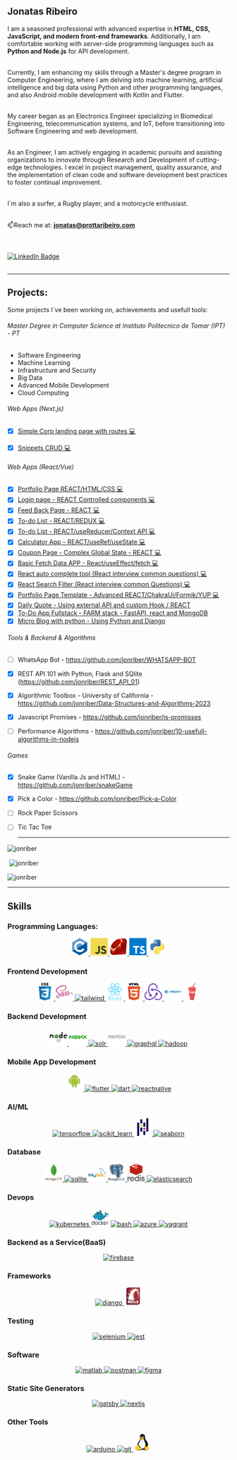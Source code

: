 ## **Jonatas Ribeiro**

I am a seasoned professional with advanced expertise in **HTML, CSS, JavaScript, and modern front-end frameworks**. Additionally, I am comfortable working with server-side programming languages such as **Python and Node.js** for API development. 
<br/>
<br/>

Currently, I am enhancing my skills through a Master's degree program in Computer Engineering, where I am delving into machine learning, artificial intelligence and big data using Python and other programming languages, and also Android mobile development with Kotlin and Flutter. 
<br/>
<br/>

My career began as an Electronics Engineer specializing in Biomedical Engineering, telecommunication systems, and IoT, before transitioning into Software Engineering and web development. 
<br/>
<br/>

As an Engineer, I am actively engaging in academic pursuits and assisting organizations to innovate through Research and Development of cutting-edge technologies. I excel in project management, quality assurance, and the implementation of clean code and software development best practices to foster continual improvement.
<br/>
<br/>

I´m also a surfer, a Rugby player, and a motorcycle enthusiast.
<br/>
<br/>

📫Reach me at: <b>jonatas@prottaribeiro.com</b>
<br/>
<br/>

<br/>
<div id="badges" align="start">
  <a href="https://www.linkedin.com/in/jonatas-ribeiro/">
    <img src="https://img.shields.io/badge/LinkedIn-blue?style=for-the-badge&logo=linkedin&logoColor=white" alt="LinkedIn Badge"/>
  </a>
<div/>
<br/>

---

## Projects:
Some projects I´ve been working on, achievements and usefull tools:

###### Master Degree in Computer Science at Instituto Politecnico de Tomar (IPT) - PT
* Software Engineering
* Machine Learning
* Infrastructure and Security
* Big Data
* Advanced Mobile Development
* Cloud Computing

###### Web Apps (Next.js)
- [X] <a href="https://github.com/jonriber/next-js-udemy-course">Simple Corp landing page with routes 💻</a> 
- [X] <a href="https://github.com/jonriber/next-crud-snippets">Snippets CRUD 💻</a>

      
###### Web Apps (React/Vue)
- [X] <a href="https://prottaribeiro.com">Portfolio Page REACT/HTML/CSS 💻</a> 
- [X] <a href="https://jonriber.github.io/META-REACT-BASICS-2023/">Login page - REACT Controlled components 💻</a>
- [X] <a href="https://jonriber.github.io/feed-back-page/">Feed Back Page - REACT 💻</a>
- [X] <a href="https://github.com/jonriber/toDoapp-redux-example">To-do List - REACT/REDUX 💻</a>
- [X] <a href="https://jonriber.github.io/to-do-list-app/">To-do List - REACT/useReducer/Context API 💻</a>
- [X] <a href="https://jonriber.github.io/simple-calculator-app/">Calculator App - REACT/useRef/useState 💻</a>
- [X] <a href="https://jonriber.github.io/react-complex-state/">Coupon Page - Complex Global State - REACT 💻</a>
- [X] <a href="https://jonriber.github.io/basic-fetch-data/">Basic Fetch Data APP - React/useEffect/fetch 💻</a>
- [X]  <a href="https://github.com/jonriber/React-Auto-complete">React auto complete tool (React interview common questions) 💻</a>
- [X]  <a href="https://github.com/jonriber/REACT---SEARCH-FILTER">React Search Filter (React interview common Questions) 💻</a>
- [X] <a href="https://jonriber.github.io/advanced-react-portfolio/">Portfolio Page Template - Advanced REACT/ChakraUi/Formik/YUP 💻</a> 
- [X] <a href="https://jonriber.github.io/randomQuotes-2023/">Daily Quote - Using external API and custom Hook / REACT </a>
- [X] <a href="https://github.com/jonriber/to-do-list-full-stack-FARM">To-Do App Fullstack - FARM stack - FastAPI, react and MongoDB </a>
- [X] <a href="https://github.com/jonriber/jonatas_personal_blog_project">Micro Blog with python - Using Python and Django </a>

###### Tools & Backend & Algorithms
- [ ] WhatsApp Bot - https://github.com/jonriber/WHATSAPP-BOT
- [X] REST API 101 with Python, Flask and SQlite (https://github.com/jonriber/REST_API_01)
- [X] Algorithmic Toolbox - University of California - https://github.com/jonriber/Data-Structures-and-Algorithms-2023
- [X] Javascript Promises - https://github.com/jonriber/js-promisses
- [ ] Performance Algorithms - https://github.com/jonriber/10-usefull-algorithms-in-nodejs


###### Games
- [X] Snake Game (Vanilla Js and HTML) - https://github.com/jonriber/snakeGame
- [X] Pick a Color - https://github.com/jonriber/Pick-a-Color
- [ ] Rock Paper Scissors
- [ ] Tic Tac Toe 

  ---
<div> 
  <p><img align="center" src="https://github-readme-stats.vercel.app/api/top-langs?username=jonriber&show_icons=true&locale=en&layout=compact" alt="jonriber" /></p>

  <p>&nbsp;<img align="center" src="https://github-readme-stats.vercel.app/api?username=jonriber&show_icons=true&locale=en" alt="jonriber" /></p>

  <p><img align="center" src="https://github-readme-streak-stats.herokuapp.com/?user=jonriber&" alt="jonriber" /></p>

</div>


---

## Skills

  <div align="center">
        <h3 align="left">Programming Languages:</h3>
    <p> 
      <a href="https://www.cprogramming.com/" target="_blank" rel="noreferrer"> <img src="https://raw.githubusercontent.com/devicons/devicon/master/icons/c/c-original.svg" alt="c" width="40" height="40"/> </a>
      <a href="https://developer.mozilla.org/en-US/docs/Web/JavaScript" target="_blank" rel="noreferrer"> <img src="https://raw.githubusercontent.com/devicons/devicon/master/icons/javascript/javascript-original.svg" alt="javascript" width="40" height="40"/> </a>
      <a href="https://www.ruby-lang.org/en/" target="_blank" rel="noreferrer"> <img src="https://raw.githubusercontent.com/devicons/devicon/master/icons/ruby/ruby-original.svg" alt="ruby" width="40" height="40"/> </a>
      <a href="https://www.typescriptlang.org/" target="_blank" rel="noreferrer"> <img src="https://raw.githubusercontent.com/devicons/devicon/master/icons/typescript/typescript-original.svg" alt="typescript" width="40" height="40"/> </a>
      <a href="https://www.python.org" target="_blank" rel="noreferrer"> <img src="https://raw.githubusercontent.com/devicons/devicon/master/icons/python/python-original.svg" alt="python" width="40" height="40"/> </a>
    </p>
    <h3 align="left">Frontend Development</h3>
    <p>
      <a href="https://www.w3schools.com/css/" target="_blank" rel="noreferrer"> <img src="https://raw.githubusercontent.com/devicons/devicon/master/icons/css3/css3-original-wordmark.svg" alt="css3" width="40" height="40"/> </a>
      <a href="https://sass-lang.com" target="_blank" rel="noreferrer"> <img src="https://raw.githubusercontent.com/devicons/devicon/master/icons/sass/sass-original.svg" alt="sass" width="40" height="40"/> </a>
      <a href="https://tailwindcss.com/" target="_blank" rel="noreferrer"> <img src="https://www.vectorlogo.zone/logos/tailwindcss/tailwindcss-icon.svg" alt="tailwind" width="40" height="40"/> </a>
      <a href="https://reactjs.org/" target="_blank" rel="noreferrer"> <img src="https://raw.githubusercontent.com/devicons/devicon/master/icons/react/react-original-wordmark.svg" alt="react" width="40" height="40"/> </a>
      <a href="https://www.w3.org/html/" target="_blank" rel="noreferrer"> <img src="https://raw.githubusercontent.com/devicons/devicon/master/icons/html5/html5-original-wordmark.svg" alt="html5" width="40" height="40"/> </a>
      <a href="https://redux.js.org" target="_blank" rel="noreferrer"> <img src="https://raw.githubusercontent.com/devicons/devicon/master/icons/redux/redux-original.svg" alt="redux" width="40" height="40"/> </a>
      <a href="https://webpack.js.org" target="_blank" rel="noreferrer"> <img src="https://raw.githubusercontent.com/devicons/devicon/d00d0969292a6569d45b06d3f350f463a0107b0d/icons/webpack/webpack-original-wordmark.svg" alt="webpack" width="40" height="40"/> </a>
      <a href="https://gulpjs.com" target="_blank" rel="noreferrer"> <img src="https://raw.githubusercontent.com/devicons/devicon/master/icons/gulp/gulp-plain.svg" alt="gulp" width="40" height="40"/> </a>
    </p>
    <h3 align="left">Backend Development</h3>
    <p>
      <a href="https://nodejs.org" target="_blank" rel="noreferrer"> <img src="https://raw.githubusercontent.com/devicons/devicon/master/icons/nodejs/nodejs-original-wordmark.svg" alt="nodejs" width="40" height="40"/> </a>
      <a href="https://www.nginx.com" target="_blank" rel="noreferrer"> <img src="https://raw.githubusercontent.com/devicons/devicon/master/icons/nginx/nginx-original.svg" alt="nginx" width="40" height="40"/> </a>
      <a href="https://lucene.apache.org/solr/" target="_blank" rel="noreferrer"> <img src="https://www.vectorlogo.zone/logos/apache_solr/apache_solr-icon.svg" alt="solr" width="40" height="40"/> </a>
      <a href="https://expressjs.com" target="_blank" rel="noreferrer"> <img src="https://raw.githubusercontent.com/devicons/devicon/master/icons/express/express-original-wordmark.svg" alt="express" width="40" height="40"/> </a>
      <a href="https://graphql.org" target="_blank" rel="noreferrer"> <img src="https://www.vectorlogo.zone/logos/graphql/graphql-icon.svg" alt="graphql" width="40" height="40"/> </a>
      <a href="https://hadoop.apache.org/" target="_blank" rel="noreferrer"> <img src="https://www.vectorlogo.zone/logos/apache_hadoop/apache_hadoop-icon.svg" alt="hadoop" width="40" height="40"/> </a> 
    </p>
    <h3 align="left">Mobile App Development</h3>
    <p>
      <a href="https://developer.android.com" target="_blank" rel="noreferrer"> <img src="https://raw.githubusercontent.com/devicons/devicon/master/icons/android/android-original-wordmark.svg" alt="android" width="40" height="40"/> </a>
      <a href="https://flutter.dev" target="_blank" rel="noreferrer"> <img src="https://www.vectorlogo.zone/logos/flutterio/flutterio-icon.svg" alt="flutter" width="40" height="40"/> </a>
      <a href="https://dart.dev" target="_blank" rel="noreferrer"> <img src="https://www.vectorlogo.zone/logos/dartlang/dartlang-icon.svg" alt="dart" width="40" height="40"/> </a>
      <a href="https://reactnative.dev/" target="_blank" rel="noreferrer"> <img src="https://reactnative.dev/img/header_logo.svg" alt="reactnative" width="40" height="40"/> </a>
    </p>
    <h3 align="left">AI/ML</h3>
    <p>
      <a href="https://www.tensorflow.org" target="_blank" rel="noreferrer"> <img src="https://www.vectorlogo.zone/logos/tensorflow/tensorflow-icon.svg" alt="tensorflow" width="40" height="40"/> </a>
      <a href="https://scikit-learn.org/" target="_blank" rel="noreferrer"> <img src="https://upload.wikimedia.org/wikipedia/commons/0/05/Scikit_learn_logo_small.svg" alt="scikit_learn" width="40" height="40"/> </a>
      <a href="https://pandas.pydata.org/" target="_blank" rel="noreferrer"> <img src="https://raw.githubusercontent.com/devicons/devicon/2ae2a900d2f041da66e950e4d48052658d850630/icons/pandas/pandas-original.svg" alt="pandas" width="40" height="40"/> </a>
      <a href="https://seaborn.pydata.org/" target="_blank" rel="noreferrer"> <img src="https://seaborn.pydata.org/_images/logo-mark-lightbg.svg" alt="seaborn" width="40" height="40"/> </a>
    </p>
    <h3 align="left">Database</h3>
    <p>
       <a href="https://www.mongodb.com/" target="_blank" rel="noreferrer"> <img src="https://raw.githubusercontent.com/devicons/devicon/master/icons/mongodb/mongodb-original-wordmark.svg" alt="mongodb" width="40" height="40"/> </a>
       <a href="https://www.sqlite.org/" target="_blank" rel="noreferrer"> <img src="https://www.vectorlogo.zone/logos/sqlite/sqlite-icon.svg" alt="sqlite" width="40" height="40"/> </a>
       <a href="https://www.mysql.com/" target="_blank" rel="noreferrer"> <img src="https://raw.githubusercontent.com/devicons/devicon/master/icons/mysql/mysql-original-wordmark.svg" alt="mysql" width="40" height="40"/> </a>
       <a href="https://www.postgresql.org" target="_blank" rel="noreferrer"> <img src="https://raw.githubusercontent.com/devicons/devicon/master/icons/postgresql/postgresql-original-wordmark.svg" alt="postgresql" width="40" height="40"/> </a>
       <a href="https://redis.io" target="_blank" rel="noreferrer"> <img src="https://raw.githubusercontent.com/devicons/devicon/master/icons/redis/redis-original-wordmark.svg" alt="redis" width="40" height="40"/> </a>
       <a href="https://www.elastic.co" target="_blank" rel="noreferrer"> <img src="https://www.vectorlogo.zone/logos/elastic/elastic-icon.svg" alt="elasticsearch" width="40" height="40"/> </a>
    </p>
   <h3 align="left">Devops</h3>
    <p>
      <a href="https://kubernetes.io" target="_blank" rel="noreferrer"> <img src="https://www.vectorlogo.zone/logos/kubernetes/kubernetes-icon.svg" alt="kubernetes" width="40" height="40"/> </a
      <a href="https://www.docker.com/" target="_blank" rel="noreferrer"> <img src="https://raw.githubusercontent.com/devicons/devicon/master/icons/docker/docker-original-wordmark.svg" alt="docker" width="40" height="40"/> </a>
      <a href="https://www.gnu.org/software/bash/" target="_blank" rel="noreferrer"> <img src="https://www.vectorlogo.zone/logos/gnu_bash/gnu_bash-icon.svg" alt="bash" width="40" height="40"/> </a>
      <a href="https://azure.microsoft.com/en-in/" target="_blank" rel="noreferrer"> <img src="https://www.vectorlogo.zone/logos/microsoft_azure/microsoft_azure-icon.svg" alt="azure" width="40" height="40"/> </a>
      <a href="https://www.vagrantup.com/" target="_blank" rel="noreferrer"> <img src="https://www.vectorlogo.zone/logos/vagrantup/vagrantup-icon.svg" alt="vagrant" width="40" height="40"/> </a>
    </p>
    <h3 align="left">Backend as a Service(BaaS)</h3>
    <p>
      <a href="https://firebase.google.com/" target="_blank" rel="noreferrer"> <img src="https://www.vectorlogo.zone/logos/firebase/firebase-icon.svg" alt="firebase" width="40" height="40"/> </a>
    </p>
     <h3 align="left">Frameworks</h3>
    <p>
      <a href="https://www.djangoproject.com/" target="_blank" rel="noreferrer"> <img src="https://cdn.worldvectorlogo.com/logos/django.svg" alt="django" width="40" height="40"/> </a> 
      <a href="https://rubyonrails.org" target="_blank" rel="noreferrer"> <img src="https://raw.githubusercontent.com/devicons/devicon/master/icons/rails/rails-original-wordmark.svg" alt="rails" width="40" height="40"/> </a> 
    </p>
  <h3 align="left">Testing</h3>
    <p>
      <a href="https://www.selenium.dev" target="_blank" rel="noreferrer"> <img src="https://raw.githubusercontent.com/detain/svg-logos/780f25886640cef088af994181646db2f6b1a3f8/svg/selenium-logo.svg" alt="selenium" width="40" height="40"/> </a> 
      <a href="https://jestjs.io" target="_blank" rel="noreferrer"> <img src="https://www.vectorlogo.zone/logos/jestjsio/jestjsio-icon.svg" alt="jest" width="40" height="40"/> </a>
    </p>

   <h3 align="left">Software</h3>
    <p>
      <a href="https://www.mathworks.com/" target="_blank" rel="noreferrer"> <img src="https://upload.wikimedia.org/wikipedia/commons/2/21/Matlab_Logo.png" alt="matlab" width="40" height="40"/> </a>
      <a href="https://postman.com" target="_blank" rel="noreferrer"> <img src="https://www.vectorlogo.zone/logos/getpostman/getpostman-icon.svg" alt="postman" width="40" height="40"/> </a>
      <a href="https://www.figma.com/" target="_blank" rel="noreferrer"> <img src="https://www.vectorlogo.zone/logos/figma/figma-icon.svg" alt="figma" width="40" height="40"/> </a>
    </p>
    <h3 align="left">Static Site Generators</h3>
    <p>
      <a href="https://www.gatsbyjs.com/" target="_blank" rel="noreferrer"> <img src="https://www.vectorlogo.zone/logos/gatsbyjs/gatsbyjs-icon.svg" alt="gatsby" width="40" height="40"/> </a>
      <a href="https://nextjs.org/" target="_blank" rel="noreferrer"> <img src="https://cdn.worldvectorlogo.com/logos/nextjs-2.svg" alt="nextjs" width="40" height="40"/> </a>
    </p>
  <h3 align="left">Other Tools</h3>
    <p>
      <a href="https://www.arduino.cc/" target="_blank" rel="noreferrer"> <img src="https://cdn.worldvectorlogo.com/logos/arduino-1.svg" alt="arduino" width="40" height="40"/> </a>  
      <a href="https://git-scm.com/" target="_blank" rel="noreferrer"> <img src="https://www.vectorlogo.zone/logos/git-scm/git-scm-icon.svg" alt="git" width="40" height="40"/> </a> 
      <a href="https://www.linux.org/" target="_blank" rel="noreferrer"> <img src="https://raw.githubusercontent.com/devicons/devicon/master/icons/linux/linux-original.svg" alt="linux" width="40" height="40"/> </a> 
    </p>
  </div>



